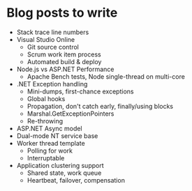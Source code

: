 # Blog posts to write

  - Stack trace line numbers
  - Visual Studio Online
    - Git source control
    - Scrum work item process
    - Automated build & deploy
  - Node.js vs ASP.NET Performance
    - Apache Bench tests, Node single-thread on multi-core
  - .NET Exception handling
    - Mini-dumps, first-chance exceptions
    - Global hooks
    - Propagation, don't catch early, finally/using blocks
    - Marshal.GetExceptionPointers
    - Re-throwing
  - ASP.NET Async model
  - Dual-mode NT service base
  - Worker thread template
    - Polling for work
    - Interruptable
  - Application clustering support
    - Shared state, work queue
    - Heartbeat, failover, compensation 